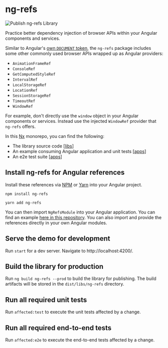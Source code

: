 # ng-refs

![Publish ng-refs Library](https://github.com/METACEO/ng-refs/workflows/Publish%20ng-refs%20Library/badge.svg?branch=master)

Practice better dependency injection of browser APIs within your Angular components and services.

Similar to Angular's [own `DOCUMENT` token](https://angular.io/api/common/DOCUMENT), the `ng-refs` package includes some other commonly used browser APIs wrapped up as Angular providers:

- `AnimationFrameRef`
- `ConsoleRef`
- `GetComputedStyleRef`
- `IntervalRef`
- `LocalStorageRef`
- `LocationRef`
- `SessionStorageRef`
- `TimeoutRef`
- `WindowRef`

For example, don't directly use the `window` object in your Angular components or services. Instead use the injected `WindowRef` provider that `ng-refs` offers.

In this [Nx](https://nx.dev) monorepo, you can find the following:

- The library source code [[libs](./libs/ng-refs)]
- An example consuming Angular application and unit tests [[apps](./apps/ng-refs-demo)]
- An e2e test suite [[apps](./apps/ng-refs-demo-e2e)]

## Install ng-refs for Angular references

Install these references via [NPM](https://www.npmjs.com/package/ng-refs) or [Yarn](https://yarnpkg.com/package/ng-refs) into your Angular project.

```
npm install ng-refs
```
```
yarn add ng-refs
```

You can then import `NgRefsModule` into your Angular application. You can find an example [here in this repository](./apps/ng-refs-demo/src/app/app.module.ts). You can also import and provide the references directly in your own Angular modules.

## Serve the demo for development

Run `start` for a dev server. Navigate to http://localhost:4200/.

## Build the library for production

Run `ng build ng-refs --prod` to build the library for publishing. The build artifacts will be stored in the `dist/libs/ng-refs` directory.

## Run all required unit tests

Run `affected:test` to execute the unit tests affected by a change.

## Run all required end-to-end tests

Run `affected:e2e` to execute the end-to-end tests affected by a change.
